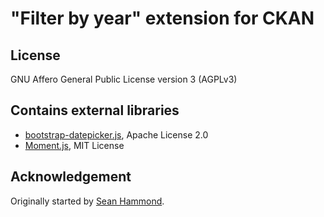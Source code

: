 # "Filter by year" extension for CKAN

## License
GNU Affero General Public License version 3 (AGPLv3)

## Contains external libraries
- [bootstrap-datepicker.js](https://github.com/eternicode/bootstrap-datepicker/), Apache License 2.0
- [Moment.js](http://momentjs.com/), MIT License

## Acknowledgement
Originally started by [Sean Hammond](https://github.com/seanh).
